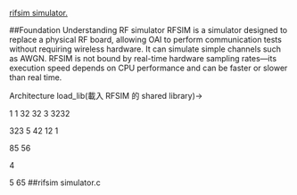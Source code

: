 
[rifsim simulator.](#rifsim-simulator.c)

##Foundation Understanding RF simulator 
RFSIM is a simulator designed to replace a physical RF board, allowing OAI to perform communication tests without requiring wireless hardware. It can simulate simple channels such as AWGN. RFSIM is not bound by real-time hardware sampling rates—its execution speed depends on CPU performance and can be faster or slower than real time.

Architecture
load_lib(載入 RFSIM 的 shared library)->

1
1
32
32
3
3232

323
5
42
12
1




85
56

4

5
65
##rifsim simulator.c
